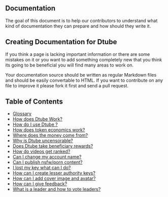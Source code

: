 ## Documentation
The goal of this document is to help our contributors to understand what kind of documentation they can prepare and how should they write it.

## Creating Documentation for Dtube
If you think a page is lacking important information or there are some mistakes on it or you want to add something completely new that you think its going to be beneficial you will find many areas to work on.

Your documentation source should be written as regular Markdown files and should be easily convertable to HTML. If you want to contribute on any file to improve it please fork it first and send a pull request.

## Table of Contents
-  [Glossary](/wiki/faq/glossary)
-  [How does Dtube Work?](/wiki/faq/how-does-dtube-work)
-  [How do I use Dtube ?](https://d.tube/#!/wiki/faq%5Chow-do-i-use-dtube)
-  [How does token economics work?](https://d.tube/#!/wiki/faq%5Chow-does-token-economics-work)
-  [Where does the money come from?](https://d.tube/#!/wiki/faq%5Cwhere-does-the-money-come-from)
-  [Why is Dtube uncensorable?](https://d.tube/#!/wiki/faq%5Cwhy-is-dtube-uncensorable)
-  [Does Dtube take beneficiary rewards?](https://d.tube/#!/wiki/faq%5Cdoes-dtube-take-beneficiary-rewards)
-  [How do videos get ranked?](https://d.tube/#!/wiki/faq%5Chow-do-videos-get-ranked)
-  [Can I change my account name?](https://d.tube/#!/wiki/faq%5Ccan-i-change-my-account-name)
-  [Can I publish nsfw/porn  content?](https://d.tube/#!/wiki/faq%5Ccan-i-publish-nsfw-porn-content)
-  [I lost my key what can I do?](https://d.tube/#!/wiki/faq%5Ci-lost-my-key-what-can-i-do)
-  [How can I create lesser authority keys?](https://d.tube/#!/wiki/faq%5Chow-can-i-create-lesser-authority-keys)
-  [How can I add cover image and avatar?](https://d.tube/#!/wiki/faq%5Chow-can-i-add-cover-image-and-avatar)
-  [How can I give feedback?](https://d.tube/#!/wiki/faq/giving-feedback)
-  [What is a leader and how to vote leaders?](https://d.tube/#!/wiki/faq%5Cwhat-is-a-leader-and-how-to-vote-leaders)
